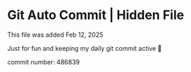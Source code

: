 # Git Auto Commit | Hidden File

This file was added Feb 12, 2025

Just for fun and keeping my daily git commit active 🤪

commit number: 486839
